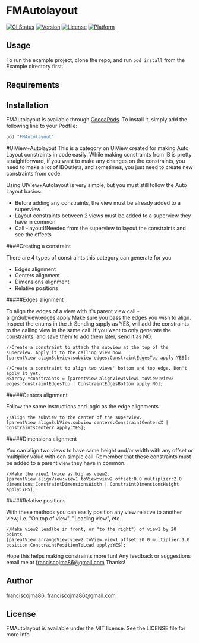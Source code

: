 # FMAutolayout

[![CI Status](http://img.shields.io/travis/franciscojma86/FMAutolayout.svg?style=flat)](https://travis-ci.org/franciscojma86/FMAutolayout)
[![Version](https://img.shields.io/cocoapods/v/FMAutolayout.svg?style=flat)](http://cocoapods.org/pods/FMAutolayout)
[![License](https://img.shields.io/cocoapods/l/FMAutolayout.svg?style=flat)](http://cocoapods.org/pods/FMAutolayout)
[![Platform](https://img.shields.io/cocoapods/p/FMAutolayout.svg?style=flat)](http://cocoapods.org/pods/FMAutolayout)

## Usage

To run the example project, clone the repo, and run `pod install` from the Example directory first.

## Requirements

## Installation

FMAutolayout is available through [CocoaPods](http://cocoapods.org). To install
it, simply add the following line to your Podfile:

```ruby
pod "FMAutolayout"
```

#UIView+Autolayout 
This is a category on UIView created for making Auto Layout constraints in code easily. While making constraints from IB is pretty straightforward, if you want to make any changes on the constraints, you need to make a lot of IBOutlets, and sometimes, you just need to create new constraints from code.

Using UIView+Autolayout is very simple, but you must still follow the Auto Layout basics:
- Before adding any constraints, the view must be already added to a superview
- Layout constraints between 2 views must be added to a superview they have in common
- Call -layoutIfNeeded from the superview to layout the constraints and see the effects

####Creating a constraint

There are 4 types of constraints this category can generate for you
- Edges alignment
- Centers alignment
- Dimensions alignment
- Relative positions

#####Edges alignment

To align the edges of a view with it's parent view call -alignSubview:edges:apply
Make sure you pass the edges you wish to align. Inspect the enums in the .h
Sending :apply as YES, will add the constraints to the calling view in the same call. If you want to only generate the constraints, and save them to add them later, send it as NO.
```
//Create a constraint to attach the subview at the top of the superview. Apply it to the calling view now.
[parentView alignSubview:subView edges:ConstraintEdgesTop apply:YES];

//Create a constraint to align two views' bottom and top edge. Don't apply it yet.
NSArray *constraints = [parentView alignView:view1 toView:view2 edges:ConstraintEdgesTop | ConstraintEdgesBottom apply:NO];
```

#####Centers alignment

Follow the same instructions and logic as the edge alignments.

```
//Align the subview to the center of the superview.
[parentView alignSubView:subview centers:ConstraintCentersX | ConstraintsCenterY apply:YES];
```

#####Dimensions alignment

You can align two views to have same height and/or width with any offset or multiplier value with oen simple call. Remember that these constraints must be added to a parent view they have in common.

```
//Make the view1 twice as big as view2.
[parentView alignView:view1 toView:view2 offset:0.0 multiplier:2.0 dimensions:ConstraintDimensionsWidth | ConstraintDimensionsHeight apply:YES];
```

#####Relative positions

With these methods you can easily position any view relative to another view, i.e. "On top of view", "Leading view", etc.

```
//Make view2 lead(be in front, or "to the right") of view1 by 20 points
[parentView arrangeView:view2 toView:view1 offset:20.0 multiplier:1.0 position:ConstraintPositionToLead apply:YES];
```


Hope this helps making constraints more fun! Any feedback or suggestions email me at franciscojma86@gmail.com
Thanks!

## Author

franciscojma86, franciscojma86@gmail.com

## License

FMAutolayout is available under the MIT license. See the LICENSE file for more info.
